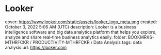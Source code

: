 # Looker

cover: https://www.looker.com/static/assets/looker_logo_meta.png
created: October 3, 2022 5:06 AM (UTC)
description: Looker is a business intelligence software and big data analytics platform that helps you explore, analyze and share real-time business analytics easily.
folder: BOOKMRKS-MTHRFCKR / PRODUCTIVITY-MTHRFCKR / Data Analysis
tags: data analysis
url: https://looker.com